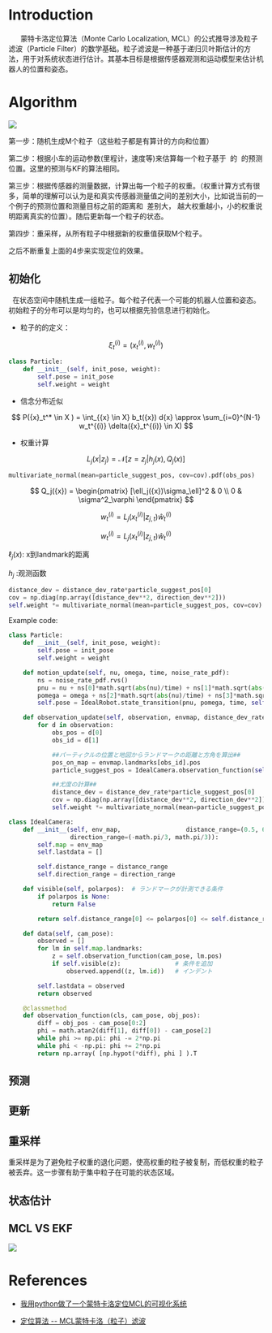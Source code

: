 # Introduction

      蒙特卡洛定位算法（Monte Carlo Localization, MCL）的公式推导涉及粒子滤波（Particle Filter）的数学基础。粒子滤波是一种基于递归贝叶斯估计的方法，用于对系统状态进行估计。其基本目标是根据传感器观测和运动模型来估计机器人的位置和姿态。

# Algorithm

![](https://pic4.zhimg.com/v2-c397a9f9a01b4a68eb99f48a1c1c00f9_1440w.jpg)

第一步：随机生成M个粒子（这些粒子都是有算计的方向和位置）

第二步：根据小车的运动参数(里程计，速度等)来估算每一个粒子基于  的  的预测位置。这里的预测与KF的算法相同。

第三步：根据传感器的测量数据，计算出每一个粒子的权重。（权重计算方式有很多，简单的理解可以认为是和真实传感器测量值之间的差别大小，比如说当前的一个例子的预测位置和测量目标之前的距离和  差别大， 越大权重越小，小的权重说明距离真实的位置）。随后更新每一个粒子的状态。

第四步：重采样，从所有粒子中根据新的权重值获取M个粒子。

之后不断重复上面的4步来实现定位的效果。

## 初始化

  在状态空间中随机生成一组粒子。每个粒子代表一个可能的机器人位置和姿态。初始粒子的分布可以是均匀的，也可以根据先验信息进行初始化。

- 粒子的的定义：

$$
\xi_t^{(i)} = ({x}_t^{(i)}, w_t^{(i)})
$$

```py
class Particle: 
    def __init__(self, init_pose, weight):
        self.pose = init_pose
        self.weight = weight
```

- 信念分布近似

$$
P({x}_t^* \in X ) = \int_{{x} \in X} b_t({x}) d{x} \approx \sum_{i=0}^{N-1} w_t^{(i)} \delta({x}_t^{(i)} \in X)
$$

- 权重计算

$$
L_j({x} | {z}_j) = \mathcal{N}\left[ {z} = {z}_j | {h}_j({x}), Q_j({x}) \right]
$$

```py
multivariate_normal(mean=particle_suggest_pos, cov=cov).pdf(obs_pos)
```

$$
Q_j({x}) = \begin{pmatrix} [\ell_j({x})\sigma_\ell]^2 & 0 \\ 0 & \sigma^2_\varphi \end{pmatrix}
$$

$$
w_t^{(i)} = L_j ({x}_t^{(i)} | {z}_{j,t} ) \hat{w}_t^{(i)}
$$

$$
w_t^{(i)} = L_j ({x}_t^{(i)} | {z}_{j,t} ) \hat{w}_t^{(i)}
$$

$\ell_j({x})$: x到landmark的距离

$h_j$ :观测函数

```py
distance_dev = distance_dev_rate*particle_suggest_pos[0]
cov = np.diag(np.array([distance_dev**2, direction_dev**2]))
self.weight *= multivariate_normal(mean=particle_suggest_pos, cov=cov).pdf(obs_pos)
```

Example code:

```python
class Particle: 
    def __init__(self, init_pose, weight):
        self.pose = init_pose
        self.weight = weight

    def motion_update(self, nu, omega, time, noise_rate_pdf): 
        ns = noise_rate_pdf.rvs()
        pnu = nu + ns[0]*math.sqrt(abs(nu)/time) + ns[1]*math.sqrt(abs(omega)/time)
        pomega = omega + ns[2]*math.sqrt(abs(nu)/time) + ns[3]*math.sqrt(abs(omega)/time)
        self.pose = IdealRobot.state_transition(pnu, pomega, time, self.pose)

    def observation_update(self, observation, envmap, distance_dev_rate, direction_dev):  #変更_
        for d in observation:
            obs_pos = d[0]
            obs_id = d[1]

            ##パーティクルの位置と地図からランドマークの距離と方角を算出##
            pos_on_map = envmap.landmarks[obs_id].pos
            particle_suggest_pos = IdealCamera.observation_function(self.pose, pos_on_map)

            ##尤度の計算##
            distance_dev = distance_dev_rate*particle_suggest_pos[0]
            cov = np.diag(np.array([distance_dev**2, direction_dev**2]))
            self.weight *= multivariate_normal(mean=particle_suggest_pos, cov=cov).pdf(obs_pos)
```

```py
class IdealCamera:
    def __init__(self, env_map,                  distance_range=(0.5, 6.0),
                 direction_range=(-math.pi/3, math.pi/3)):
        self.map = env_map
        self.lastdata = []

        self.distance_range = distance_range
        self.direction_range = direction_range

    def visible(self, polarpos):  # ランドマークが計測できる条件
        if polarpos is None:
            return False

        return self.distance_range[0] <= polarpos[0] <= self.distance_range[1]                 and self.direction_range[0] <= polarpos[1] <= self.direction_range[1]

    def data(self, cam_pose):
        observed = []
        for lm in self.map.landmarks:
            z = self.observation_function(cam_pose, lm.pos)
            if self.visible(z):               # 条件を追加
                observed.append((z, lm.id))   # インデント

        self.lastdata = observed 
        return observed

    @classmethod
    def observation_function(cls, cam_pose, obj_pos):
        diff = obj_pos - cam_pose[0:2]
        phi = math.atan2(diff[1], diff[0]) - cam_pose[2]
        while phi >= np.pi: phi -= 2*np.pi
        while phi < -np.pi: phi += 2*np.pi
        return np.array( [np.hypot(*diff), phi ] ).T
```

## 预测

## 更新

## 重采样

重采样是为了避免粒子权重的退化问题，使高权重的粒子被复制，而低权重的粒子被丢弃。这一步骤有助于集中粒子在可能的状态区域。

## 状态估计

## MCL VS EKF

![](https://pic1.zhimg.com/v2-903f7cfa78990dfed0168d2881d02904_1440w.jpg)

# References

- [我用python做了一个蒙特卡洛定位MCL的可视化系统](https://www.cnblogs.com/yechangxin/articles/17362228.html "发布于 2023-05-15 03:01")

- [定位算法 -- MCL蒙特卡洛（粒子）滤波](https://zhuanlan.zhihu.com/p/70468989)
